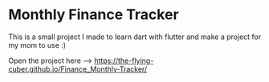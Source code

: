 # Monthly Finance Tracker

This is a small project I made to learn dart with flutter and make a project for my mom to use :)

Open the project here --> https://the-flying-cuber.github.io/Finance_Monthly-Tracker/

